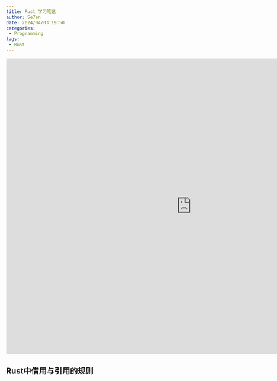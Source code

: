 ```yaml
---
title: Rust 学习笔记
author: Se7en
date: 2024/04/03 19:50
categories:
 - Programming
tags:
 - Rust
---
```


<iframe src="https://www.processon.com/view/link/661257c14dcd174d8d0b7427" width="1000" height="800" frameborder="0" scrolling="No" leftmargin="0" topmargin="0"></iframe>

## Rust中借用与引用的规则